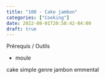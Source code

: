 ```yaml
---
title: "100 - Cake jambon"
categories: ["Cooking"]
date: 2022-08-01T20:58:42-04:00
draft: true
---
```


Prérequis / Outils 
- moule

cake simple genre jambon emmental
